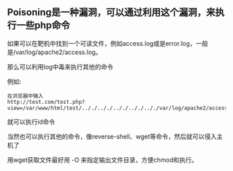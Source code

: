 ## Poisoning是一种漏洞，可以通过利用这个漏洞，来执行一些php命令

如果可以在靶机中找到一个可读文件，例如access.log或是error.log，一般是/var/log/apache2/access.log。

那么可以利用log中毒来执行其他的命令

例如:
```
在浏览器中输入
http://test.com/test.php?view=/var/www/html/test/.././.././.././.././.././var/log/apache2/access.log&cmd=id
```

就可以执行id命令

当然也可以执行其他的命令，像reverse-shell、wget等命令，然后就可以侵入主机了

用wget获取文件最好用  -O 来指定输出文件目录，方便chmod和执行。
